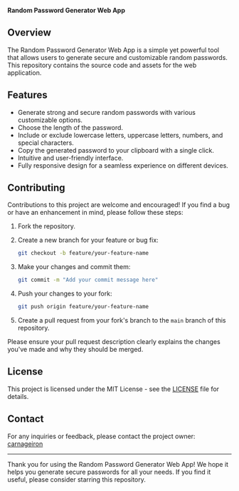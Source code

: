 **Random Password Generator Web App**



## Overview

The Random Password Generator Web App is a simple yet powerful tool that allows users to generate secure and customizable random passwords. This repository contains the source code and assets for the web application.


## Features

- Generate strong and secure random passwords with various customizable options.
- Choose the length of the password.
- Include or exclude lowercase letters, uppercase letters, numbers, and special characters.
- Copy the generated password to your clipboard with a single click.
- Intuitive and user-friendly interface.
- Fully responsive design for a seamless experience on different devices.



## Contributing

Contributions to this project are welcome and encouraged! If you find a bug or have an enhancement in mind, please follow these steps:

1. Fork the repository.

2. Create a new branch for your feature or bug fix:

   ```bash
   git checkout -b feature/your-feature-name
   ```

3. Make your changes and commit them:

   ```bash
   git commit -m "Add your commit message here"
   ```

4. Push your changes to your fork:

   ```bash
   git push origin feature/your-feature-name
   ```

5. Create a pull request from your fork's branch to the `main` branch of this repository.

Please ensure your pull request description clearly explains the changes you've made and why they should be merged.

## License

This project is licensed under the MIT License - see the [LICENSE](https://github.com/carnageiron/random-password-generator-webapp/blob/main/LICENSE) file for details.

## Contact

For any inquiries or feedback, please contact the project owner: [carnageiron](https://github.com/carnageiron)

---

Thank you for using the Random Password Generator Web App! We hope it helps you generate secure passwords for all your needs. If you find it useful, please consider starring this repository.
